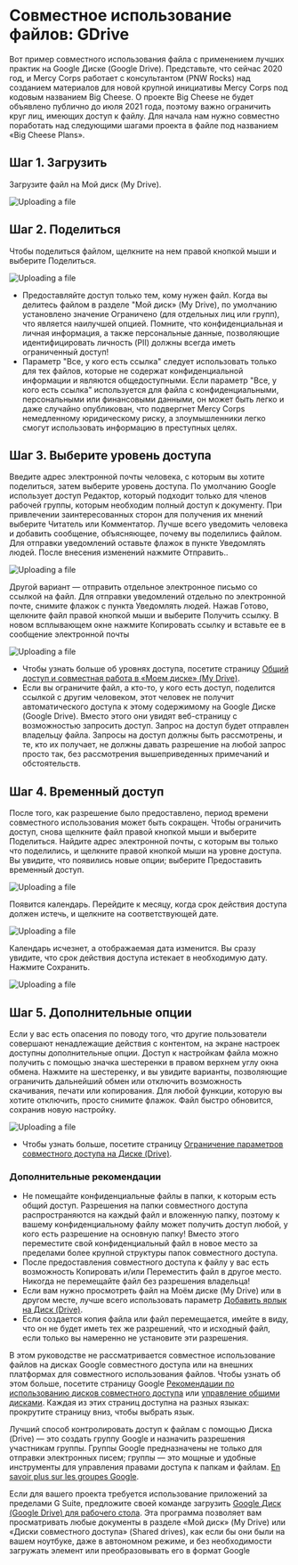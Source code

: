 # Совместное использование файлов: GDrive
Вот пример совместного использования файла с применением лучших практик на Google Диске (Google Drive). Представьте, что сейчас 2020 год, и Mercy Corps работает с консультантом (PNW Rocks) над созданием материалов для новой крупной инициативы Mercy Corps под кодовым названием Big Cheese. О проекте Big Cheese не будет объявлено публично до июля 2021 года, поэтому важно ограничить круг лиц, имеющих доступ к файлу. Для начала нам нужно совместно поработать над следующими шагами проекта в файле под названием «Big Cheese Plans».

## Шаг 1. Загрузить
Загрузите файл на Мой диск (My Drive).

![Uploading a file](images/Filesharing_Gdrive_Step1.png)

## Шаг 2. Поделиться
Чтобы поделиться файлом, щелкните на нем правой кнопкой мыши и выберите Поделиться.

![Uploading a file](images/Filesharing_Gdrive_Step2.png)

  - Предоставляйте доступ только тем, кому нужен файл. Когда вы делитесь файлом в разделе "Мой диск» (My Drive), по умолчанию установлено значение Ограничено (для отдельных лиц или групп), что является наилучшей опцией. Помните, что конфиденциальная и личная информация, а также персональные данные, позволяющие идентифицировать личность (PII) должны всегда иметь ограниченный доступ!
  - Параметр "Все, у кого есть ссылка" следует использовать только для тех файлов, которые не содержат конфиденциальной информации и являются общедоступными. Если параметр "Все, у кого есть ссылка" используется для файла с конфиденциальными, персональными или финансовыми данными, он может быть легко и даже случайно опубликован, что подвергнет Mercy Corps немедленному юридическому риску, а злоумышленники легко смогут использовать информацию в преступных целях.

## Шаг 3. Выберите уровень доступа
Введите адрес электронной почты человека, с которым вы хотите поделиться, затем выберите уровень доступа. По умолчанию Google использует доступ Редактор, который подходит только для членов рабочей группы, которым необходим полный доступ к документу. При привлечении заинтересованных сторон для получения их мнений выберите Читатель или Комментатор. Лучше всего уведомить человека и добавить сообщение, объясняющее, почему вы поделились файлом. Для отправки уведомлений оставьте флажок в пункте Уведомлять людей. После внесения изменений нажмите Отправить..

![Uploading a file](images/Filesharing_Gdrive_Step3a.png)

Другой вариант — отправить отдельное электронное письмо со ссылкой на файл. Для отправки уведомлений отдельно по электронной почте, снимите флажок с пункта Уведомлять людей. Нажав Готово, щелкните файл правой кнопкой мыши и выберите Получить ссылку. В новом всплывающем окне нажмите Копировать ссылку и вставьте ее в сообщение электронной почты

![Uploading a file](images/Filesharing_Gdrive_Step3b.png)

- Чтобы узнать больше об уровнях доступа, посетите страницу [Общий доступ и совместная работа в «Моем диске» (My Drive)](https://support.google.com/a/users/answer/9310248?hl=ru).
- Если вы ограничите файл, а кто-то, у кого есть доступ, поделится ссылкой с другим человеком, этот человек не получит автоматического доступа к этому содержимому на Google Диске (Google Drive). Вместо этого они увидят веб-страницу с возможностью запросить доступ. Запрос на доступ будет отправлен владельцу файла. Запросы на доступ должны быть рассмотрены, и те, кто их получает, не должны давать разрешение на любой запрос просто так, без рассмотрения вышеприведенных примечаний и обстоятельств.

## Шаг 4. Временный доступ
После того, как разрешение было предоставлено, период времени совместного использования может быть сокращен. Чтобы ограничить доступ, снова щелкните файл правой кнопкой мыши и выберите Поделиться. Найдите адрес электронной почты, с которым вы только что поделились, и щелкните правой кнопкой мыши на уровне доступа. Вы увидите, что появились новые опции; выберите Предоставить временный доступ.

![Uploading a file](images/Filesharing_Gdrive_Step4.png)

Появится календарь. Перейдите к месяцу, когда срок действия доступа должен истечь, и щелкните на соответствующей дате.

![Uploading a file](images/Filesharing_Gdrive_Step5.png)

Календарь исчезнет, а отображаемая дата изменится. Вы сразу увидите, что срок действия доступа истекает в необходимую дату. Нажмите Сохранить.

![Uploading a file](images/Filesharing_Gdrive_Step6.png)

## Шаг 5. Дополнительные опции
Если у вас есть опасения по поводу того, что другие пользователи совершают ненадлежащие действия с контентом, на экране настроек доступны дополнительные опции. Доступ к настройкам файла можно получить с помощью значка шестеренки в правом верхнем углу окна обмена. Нажмите на шестеренку, и вы увидите варианты, позволяющие ограничить дальнейший обмен или отключить возможность скачивания, печати или копирования. Для любой функции, которую вы хотите отключить, просто снимите флажок. Файл быстро обновится, сохранив новую настройку.

![Uploading a file](images/Filesharing_Gdrive_Step7.png)

- Чтобы узнать больше, посетите страницу [Ограничение параметров совместного доступа на Диске (Drive)](https://support.google.com/a/users/answer/9308868?hl=ru).

### Дополнительные рекомендации
  - Не помещайте конфиденциальные файлы в папки, к которым есть общий доступ. Разрешения на папки совместного доступа распространяются на каждый файл и вложенную папку, поэтому к вашему конфиденциальному файлу может получить доступ любой, у кого есть разрешение на основную папку! Вместо этого переместите свой конфиденциальный файл в новое место за пределами более крупной структуры папок совместного доступа.
  - После предоставления совместного доступа к файлу у вас есть возможность Копировать и/или Переместить файл в другое место. Никогда не перемещайте файл без разрешения владельца!
  - Если вам нужно просмотреть файл на Моём диске (My Drive) или в другом месте, лучше всего использовать параметр [Добавить ярлык на Диск (Drive)](https://support.google.com/drive/answer/9700156?hl=ru&co=GENIE.Platform%3DDesktop).
  - Если создается копия файла или файл перемещается, имейте в виду, что он не будет иметь тех же разрешений, что и исходный файл, если только вы намеренно не установите эти разрешения.

В этом руководстве не рассматривается совместное использование файлов на дисках Google совместного доступа или на внешних платформах для совместного использования файлов. Чтобы узнать об этом больше, посетите страницу Google [Рекомендации по использованию дисков совместного доступа](https://support.google.com/a/users/answer/9310352?hl=ru) или [управление общими дисками](https://support.google.com/a/topic/7337266?hl=ru&ref_topic=2490075). Каждая из этих страниц доступна на разных языках: прокрутите страницу вниз, чтобы выбрать язык.

Лучший способ контролировать доступ к файлам с помощью Диска (Drive) — это создать группу Google и назначить разрешения участникам группы. Группы Google предназначены не только для отправки электронных писем; группы — это мощные и удобные инструменты для управления правами доступа к папкам и файлам. [En savoir plus sur les groupes Google](https://support.google.com/groups/?hl=ru#topic=9216).

Если для вашего проекта требуется использование приложений за пределами G Suite, предложите своей команде загрузить [Google Диск (Google Drive) для рабочего стола](https://support.google.com/drive/answer/7329379?hl=ru). Эта программа позволяет вам просматривать любые документы в разделе «Мой диск» (My Drive) или «Диски совместного доступа» (Shared drives), как если бы они были на вашем ноутбуке, даже в автономном режиме, и без необходимости загружать элемент или преобразовывать его в формат Google
